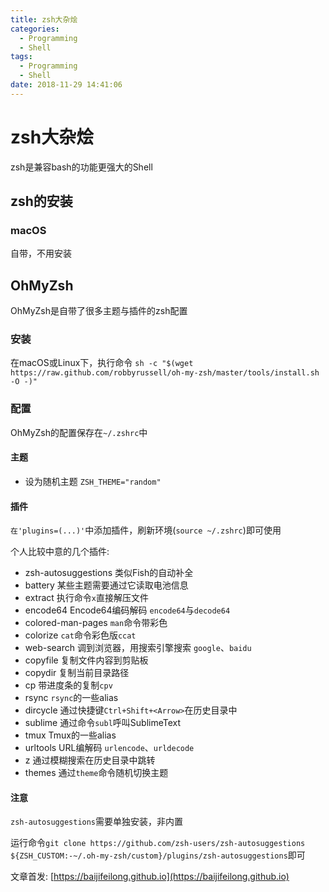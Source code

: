 ```yaml
---
title: zsh大杂烩
categories:
  - Programming
  - Shell
tags:
  - Programming
  - Shell
date: 2018-11-29 14:41:06
---
```


# zsh大杂烩

zsh是兼容bash的功能更强大的Shell

## zsh的安装

### macOS

自带，不用安装

## OhMyZsh

OhMyZsh是自带了很多主题与插件的zsh配置

### 安装

在macOS或Linux下，执行命令 `sh -c "$(wget https://raw.github.com/robbyrussell/oh-my-zsh/master/tools/install.sh -O -)"`

### 配置

OhMyZsh的配置保存在`~/.zshrc`中

#### 主题

- 设为随机主题 `ZSH_THEME="random"`

<!--more-->

#### 插件

`在'plugins=(...)'`中添加插件，刷新环境(`source ~/.zshrc`)即可使用

个人比较中意的几个插件:

- zsh-autosuggestions 类似Fish的自动补全
- battery 某些主题需要通过它读取电池信息
- extract 执行命令`x`直接解压文件
- encode64 Encode64编码解码 `encode64`与`decode64`
- colored-man-pages `man`命令带彩色
- colorize `cat`命令彩色版`ccat`
- web-search 调到浏览器，用搜索引擎搜索 `google`、`baidu`
- copyfile 复制文件内容到剪贴板
- copydir 复制当前目录路径
- cp 带进度条的复制`cpv`
- rsync `rsync`的一些alias
- dircycle 通过快捷键`Ctrl+Shift+<Arrow>`在历史目录中
- sublime 通过命令`subl`呼叫SublimeText
- tmux Tmux的一些alias
- urltools URL编解码 `urlencode`、`urldecode`
- z 通过模糊搜索在历史目录中跳转
- themes 通过`theme`命令随机切换主题

#### 注意

`zsh-autosuggestions`需要单独安装，非内置

运行命令`git clone https://github.com/zsh-users/zsh-autosuggestions ${ZSH_CUSTOM:-~/.oh-my-zsh/custom}/plugins/zsh-autosuggestions`即可

文章首发: [https://baijifeilong.github.io](https://baijifeilong.github.io)
